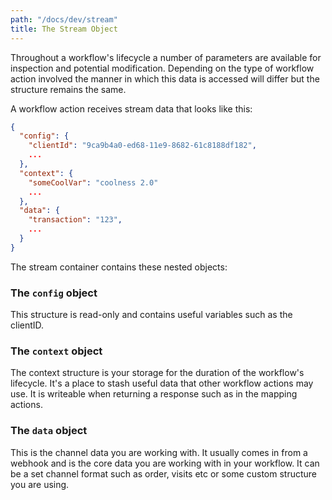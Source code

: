 ```yaml
---
path: "/docs/dev/stream"
title: The Stream Object
---
```

 
Throughout a workflow's lifecycle a number of parameters are available for inspection and potential modification. Depending on the type of workflow action involved the manner in which this data is accessed will differ but the structure remains the same.

A workflow action receives stream data that looks like this:
```json
{
  "config": {
    "clientId": "9ca9b4a0-ed68-11e9-8682-61c8188df182",
    ...
  },
  "context": {
    "someCoolVar": "coolness 2.0"
    ...
  },
  "data": {
    "transaction": "123",
    ...
  }
}
```
The stream container contains these nested objects:

### The `config` object
This structure is read-only and contains useful variables such as the clientID.

### The `context` object
The context structure is your storage for the duration of the workflow's lifecycle. It's a place to stash useful data that other workflow actions may use. It is writeable when returning a response such as in the mapping actions.

### The `data` object
This is the channel data you are working with. It usually comes in from a webhook and is the core data you are working with in your workflow. It can be a set channel format such as order, visits etc or some custom structure you are using.